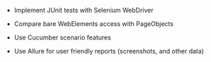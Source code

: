 
- Implement JUnit tests with Selenium WebDriver
- Compare bare WebElements access with PageObjects 

- Use Cucumber scenario features

- Use Allure for user friendly reports (screenshots, and other data)
